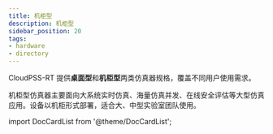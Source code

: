 ```yaml
---
title: 机柜型
description: 机柜型
sidebar_position: 20
tags:
- hardware
- directory
---
```

CloudPSS-RT 提供**桌面型**和**机柜型**两类仿真器规格，覆盖不同用户使用需求。

机柜型仿真器主要面向大系统实时仿真、海量仿真并发、在线安全评估等大型仿真应用。设备以机柜形式部署，适合大、中型实验室团队使用。

import DocCardList from '@theme/DocCardList';

<DocCardList />